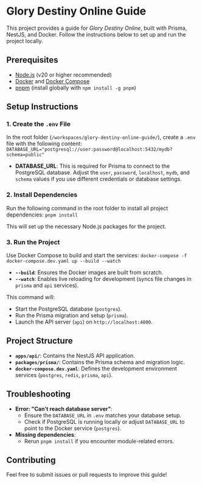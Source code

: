 # Glory Destiny Online Guide

This project provides a guide for *Glory Destiny Online*, built with Prisma, NestJS, and Docker. Follow the instructions below to set up and run the project locally.

## Prerequisites

- [Node.js](https://nodejs.org/) (v20 or higher recommended)
- [Docker](https://www.docker.com/) and [Docker Compose](https://docs.docker.com/compose/)
- [pnpm](https://pnpm.io/) (install globally with `npm install -g pnpm`)

## Setup Instructions

### 1. Create the `.env` File

In the root folder (`/workspaces/glory-destiny-online-guide/`), create a `.env` file with the following content:
```DATABASE_URL="postgresql://user:password@localhost:5432/mydb?schema=public"```

- **DATABASE_URL**: This is required for Prisma to connect to the PostgreSQL database. Adjust the `user`, `password`, `localhost`, `mydb`, and `schema` values if you use different credentials or database settings.

### 2. Install Dependencies

Run the following command in the root folder to install all project dependencies:
```pnpm install```


This will set up the necessary Node.js packages for the project.

### 3. Run the Project

Use Docker Compose to build and start the services:
```docker-compose -f docker-compose.dev.yaml up --build --watch```


- **`--build`**: Ensures the Docker images are built from scratch.
- **`--watch`**: Enables live reloading for development (syncs file changes in `prisma` and `api` services).

This command will:
- Start the PostgreSQL database (`postgres`).
- Run the Prisma migration and setup (`prisma`).
- Launch the API server (`api`) on `http://localhost:4000`.

## Project Structure

- **`apps/api/`**: Contains the NestJS API application.
- **`packages/prisma/`**: Contains the Prisma schema and migration logic.
- **`docker-compose.dev.yaml`**: Defines the development environment services (`postgres`, `redis`, `prisma`, `api`).

## Troubleshooting

- **Error: "Can't reach database server"**:
  - Ensure the `DATABASE_URL` in `.env` matches your database setup.
  - Check if PostgreSQL is running locally or adjust `DATABASE_URL` to point to the Docker service (`postgres`).
- **Missing dependencies**:
  - Rerun `pnpm install` if you encounter module-related errors.

## Contributing

Feel free to submit issues or pull requests to improve this guide!
